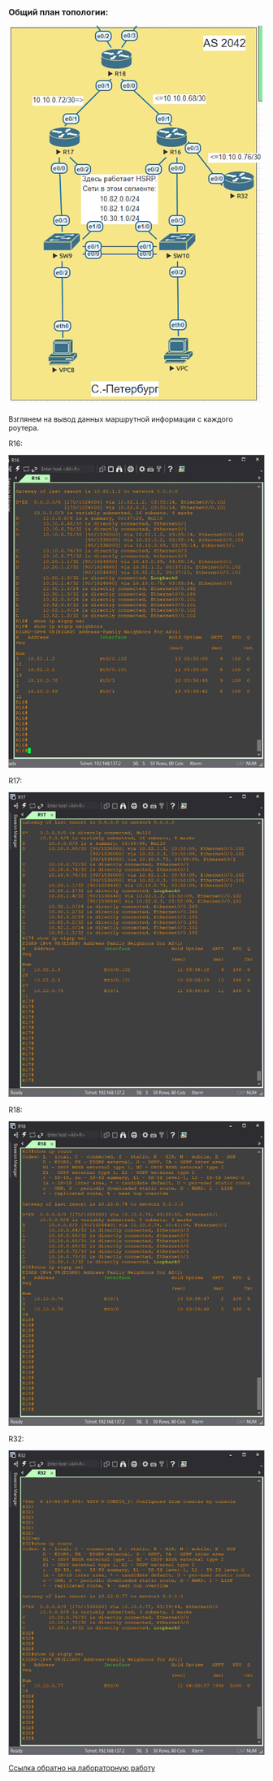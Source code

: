 ### Общий план топологии:  
<img src='pic/top.jpg'>  

Взглянем на вывод данных маршрутной информации с каждого роутера.

R16:  

<img src='pic/r16/out.jpg'>

R17:  

<img src='pic/r17/out.jpg'>

R18:  

<img src='pic/r18/out.jpg'>

R32:  

<img src='pic/r32/out.jpg'>

[Ссылка обратно на лабораторную работу](/labs/lab07/README.md#)